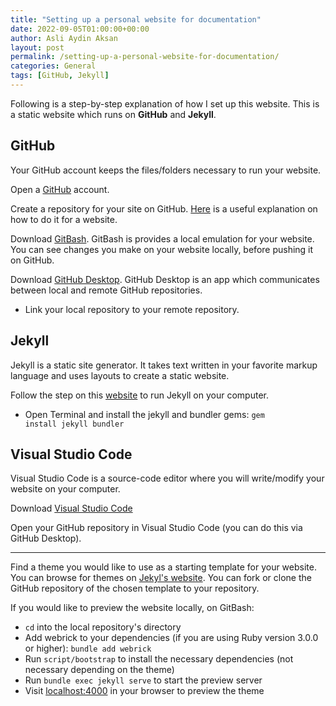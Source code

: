 ```yaml
---
title: "Setting up a personal website for documentation"
date: 2022-09-05T01:00:00+00:00
author: Asli Aydin Aksan
layout: post
permalink: /setting-up-a-personal-website-for-documentation/
categories: General
tags: [GitHub, Jekyll]
---
```

Following is a step-by-step explanation of how I set up this website. This is a static website which runs on **GitHub** and **Jekyll**.

## GitHub

Your GitHub account keeps the files/folders necessary to run your website.

Open a [GitHub](https://github.com/) account.

Create a repository for your site on GitHub. [Here](https://docs.github.com/en/pages/setting-up-a-github-pages-site-with-jekyll/creating-a-github-pages-site-with-jekyll) is a useful explanation on how to do it for a website.

Download [GitBash](https://gitforwindows.org/). GitBash is provides a local emulation for your website. You can see changes you make on your website locally, before pushing it on GitHub.

Download [GitHub Desktop](https://desktop.github.com/). GitHub Desktop is an app which communicates between local and remote GitHub repositories.
- Link your local repository to your remote repository.

## Jekyll

Jekyll is a static site generator. It takes text written in your favorite markup language and uses layouts to create a static website.

Follow the step on this [website](https://jekyllrb.com/docs/) to run Jekyll on your computer.
- Open Terminal and install the jekyll and bundler gems: <code>gem install jekyll bundler</code>

## Visual Studio Code

Visual Studio Code is a source-code editor where you will write/modify your website on your computer.

Download [Visual Studio Code](https://code.visualstudio.com/)

Open your GitHub repository in Visual Studio Code (you can do this via GitHub Desktop).

---
Find a theme you would like to use as a starting template for your website. You can browse for themes on [Jekyl's website](https://jekyllrb.com/resources/).
You can fork or clone the GitHub repository of the chosen template to your repository.

If you would like to preview the website locally, on GitBash:
- <code>cd</code> into the local repository's directory
- Add webrick to your dependencies (if you are using Ruby version 3.0.0 or higher): <code>bundle add webrick</code>
- Run <code>script/bootstrap</code> to install the necessary dependencies (not necessary depending on the theme)
- Run <code>bundle exec jekyll serve</code> to start the preview server
- Visit [localhost:4000](localhost:4000) in your browser to preview the theme
